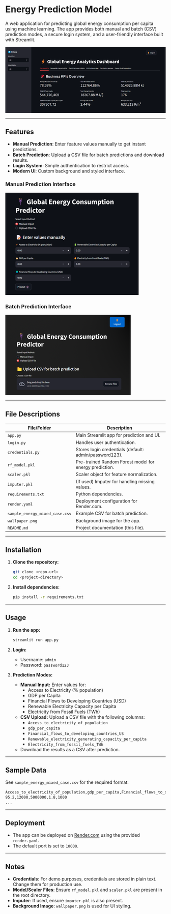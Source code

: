 # Energy Prediction Model

A web application for predicting global energy consumption per capita using machine learning. The app provides both manual and batch (CSV) prediction modes, a secure login system, and a user-friendly interface built with Streamlit.

![Analysis Dashboard](screenshots/Analysis%20Part.png)

---

## Features
- **Manual Prediction**: Enter feature values manually to get instant predictions.
- **Batch Prediction**: Upload a CSV file for batch predictions and download results.
- **Login System**: Simple authentication to restrict access.
- **Modern UI**: Custom background and styled interface.

### Manual Prediction Interface
![Manual Prediction](screenshots/Prediction_manual_screenshots.png)

### Batch Prediction Interface
![Batch Prediction](screenshots/Prediction_csv_screenshots.png)

---

## File Descriptions

| File/Folder                  | Description                                                                 |
|------------------------------|-----------------------------------------------------------------------------|
| `app.py`                     | Main Streamlit app for prediction and UI.                                   |
| `login.py`                   | Handles user authentication.                                                |
| `credentials.py`             | Stores login credentials (default: admin/password123).                      |
| `rf_model.pkl`               | Pre-trained Random Forest model for energy prediction.                      |
| `scaler.pkl`                 | Scaler object for feature normalization.                                    |
| `imputer.pkl`                | (If used) Imputer for handling missing values.                              |
| `requirements.txt`           | Python dependencies.                                                        |
| `render.yaml`                | Deployment configuration for Render.com.                                    |
| `sample_energy_mixed_case.csv`| Example CSV for batch prediction.                                           |
| `wallpaper.png`              | Background image for the app.                                               |
| `README.md`                  | Project documentation (this file).                                          |

---

## Installation

1. **Clone the repository:**
   ```bash
   git clone <repo-url>
   cd <project-directory>
   ```
2. **Install dependencies:**
   ```bash
   pip install -r requirements.txt
   ```

---

## Usage

1. **Run the app:**
   ```bash
   streamlit run app.py
   ```
2. **Login:**
   - Username: `admin`
   - Password: `password123`

3. **Prediction Modes:**
   - **Manual Input:** Enter values for:
     - Access to Electricity (% population)
     - GDP per Capita
     - Financial Flows to Developing Countries (USD)
     - Renewable Electricity Capacity per Capita
     - Electricity from Fossil Fuels (TWh)
   - **CSV Upload:** Upload a CSV file with the following columns:
     - `Access_to_electricity_of_population`
     - `gdp_per_capita`
     - `Financial_flows_to_developing_countries_US`
     - `Renewable_electricity_generating_capacity_per_capita`
     - `Electricity_from_fossil_fuels_TWh`
   - Download the results as a CSV after prediction.

---

## Sample Data

See `sample_energy_mixed_case.csv` for the required format:

```
Access_to_electricity_of_population,gdp_per_capita,Financial_flows_to_developing_countries_US,Renewable_electricity_generating_capacity_per_capita,Electricity_from_fossil_fuels_TWh
95.2,12000,5000000,1.8,1000
...
```

---

## Deployment

- The app can be deployed on [Render.com](https://render.com/) using the provided `render.yaml`.
- The default port is set to `10000`.

---

## Notes
- **Credentials**: For demo purposes, credentials are stored in plain text. Change them for production use.
- **Model/Scaler Files**: Ensure `rf_model.pkl` and `scaler.pkl` are present in the root directory.
- **Imputer**: If used, ensure `imputer.pkl` is also present.
- **Background Image**: `wallpaper.png` is used for UI styling.

